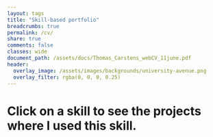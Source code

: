 ```yaml
---
layout: tags
title: "Skill-based portfolio"
breadcrumbs: true
permalink: /cv/
share: true
comments: false
classes: wide
document_path: /assets/docs/Thomas_Carstens_webCV_11june.pdf
header:
  overlay_image: /assets/images/backgrounds/university-avenue.png
  overlay_filter: rgba(0, 0, 0, 0.25)
---
```

# Click on a skill to see the projects where I used this skill.
